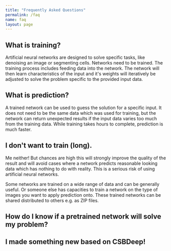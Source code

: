 ```yaml
---
title: "Frequently Asked Questions"
permalink: /faq
name: faq
layout: page
---
```


## What is training?
Artificial neural networks are designed to solve specific tasks, like denoising an image or segmenting cells. Networks need to be trained. The training process includes feeding data into the network. The network will then learn characteristics of the input and it's weights will iteratively be adjusted to solve the problem specific to the provided input data.

## What is prediction?
A trained network can be used to guess the solution for a specific input. It does not need to be the same data which was used for training, but the network can return unexpected results if the input data varies too much from the training data. While training takes hours to complete, prediction is much faster.

## I don't want to train (long).
Me neither! But chances are high this will strongly improve the quality of the result and will avoid cases where a network predicts reasonable looking data which has nothing to do with reality. This is a serious risk of using artificial neural networks. 

Some networks are trained on a wide range of data and can be generally useful. Or someone else has capacities to train a network on the type of images you want to apply prediction onto.
These trained networks can be shared distributed to others e.g. as ZIP files.

## How do I know if a pretrained network will solve my problem?

## I made something new based on CSBDeep!
